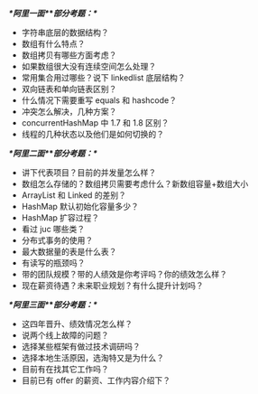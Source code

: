 ***\*阿里一面\**\**部分考题：\****

- 字符串底层的数据结构？
- 数组有什么特点？
- 数组拷贝有哪些方面考虑？
- 如果数组很大没有连续空间怎么处理？
- 常用集合用过哪些？说下 linkedlist 底层结构？
- 双向链表和单向链表区别？
- 什么情况下需要重写 equals 和 hashcode？
- 冲突怎么解决，几种方案？
- concurrentHashMap 中 1.7 和 1.8 区别？
- 线程的几种状态以及他们是如何切换的？



***\*阿里二面\**\**部分考题：\****

- 讲下代表项目？目前的并发量怎么样？
- 数组怎么存储的？数组拷贝需要考虑什么？新数组容量+数组大小
- ArrayList 和 Linked 的差别？
- HashMap 默认初始化容量多少？
- HashMap 扩容过程？
- 看过 juc 哪些类？
- 分布式事务的使用？
- 最大数据量的表是什么表？
- 有读写的瓶颈吗？
- 带的团队规模？带的人绩效是你考评吗？你的绩效怎么样？
- 现在薪资待遇？未来职业规划？有什么提升计划吗？



***\*阿里三面\**\**部分考题：\****

- 这四年晋升、绩效情况怎么样？
- 说两个线上故障的问题？
- 选择某些框架有做过技术调研吗？
- 选择本地生活原因，选淘特又是为什么？
- 目前有在找其它工作吗？
- 目前已有 offer 的薪资、工作内容介绍下？